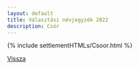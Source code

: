 ```yaml
---
layout: default
title: Választási névjegyzék 2022
description: Csór
---
```


{% include settlementHTMLs/Csoor.html %}

[Vissza](../)